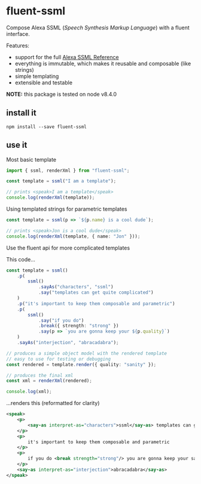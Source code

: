# fluent-ssml

Compose Alexa SSML (*Speech Synthesis Markup Language*) with a fluent interface.

Features:
- support for the full [Alexa SSML Reference](https://developer.amazon.com/public/solutions/alexa/alexa-skills-kit/docs/speech-synthesis-markup-language-ssml-reference)
- everything is immutable, which makes it reusable and composable (like strings)
- simple templating
- extensible and testable

**NOTE:** this package is tested on node v8.4.0

## install it

```
npm install --save fluent-ssml
```

## use it

Most basic template

```ts
import { ssml, renderXml } from "fluent-ssml";

const template = ssml("I am a template");

// prints <speak>I am a template</speak>
console.log(renderXml(template));
```

Using templated strings for parametric templates

```ts
const template = ssml(p => `${p.name} is a cool dude`);

// prints <speak>Jon is a cool dude</speak>
console.log(renderXml(template, { name: "Jon" }));
```

Use the fluent api for more complicated templates

This code...
```ts
const template = ssml()
    .p(
        ssml()
            .sayAs("characters", "ssml")
            .say("templates can get quite complicated")
    )
    .p("it's important to keep them composable and parametric")
    .p(
        ssml()
            .say("if you do")
            .break({ strength: "strong" })
            .say(p => `you are gonna keep your ${p.quality}`)
    )
    .sayAs("interjection", "abracadabra");

// produces a simple object model with the rendered template
// easy to use for testing or debugging
const rendered = template.render({ quality: "sanity" });

// produces the final xml
const xml = renderXml(rendered);

console.log(xml);
```

...renders this (reformatted for clarity)
```xml
<speak>
    <p>
        <say-as interpret-as="characters">ssml</say-as> templates can get quite complicated
    </p>
    <p>
        it's important to keep them composable and parametric
    </p>
    <p>
        if you do <break strength="strong"/> you are gonna keep your sanity
    </p>
    <say-as interpret-as="interjection">abracadabra</say-as>
</speak>
```
